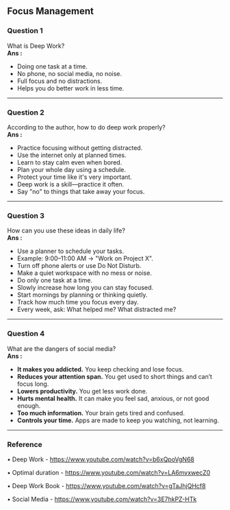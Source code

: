 ## Focus Management

### Question 1  
What is Deep Work?  
**Ans :**  
* Doing one task at a time.  
* No phone, no social media, no noise.  
* Full focus and no distractions.  
* Helps you do better work in less time.  
---
### Question 2  
According to the author, how to do deep work properly?  
**Ans :**  
* Practice focusing without getting distracted.  
* Use the internet only at planned times.  
* Learn to stay calm even when bored.  
* Plan your whole day using a schedule.  
* Protect your time like it's very important.  
* Deep work is a skill—practice it often.  
* Say "no" to things that take away your focus.  
---
### Question 3  
How can you use these ideas in daily life?  
**Ans :**  
* Use a planner to schedule your tasks.  
* Example: 9:00–11:00 AM -> "Work on Project X".  
* Turn off phone alerts or use Do Not Disturb.  
* Make a quiet workspace with no mess or noise.  
* Do only one task at a time.  
* Slowly increase how long you can stay focused.  
* Start mornings by planning or thinking quietly.  
* Track how much time you focus every day.  
* Every week, ask: What helped me? What distracted me?  
---
### Question 4  
What are the dangers of social media?  
**Ans :**  
* **It makes you addicted.** You keep checking and lose focus.  
* **Reduces your attention span.** You get used to short things and can’t focus long.  
* **Lowers productivity.** You get less work done.  
* **Hurts mental health.** It can make you feel sad, anxious, or not good enough.  
* **Too much information.** Your brain gets tired and confused.  
* **Controls your time.** Apps are made to keep you watching, not learning.
--- 
### Reference 
  • Deep Work - https://www.youtube.com/watch?v=b6xQpoVgN68

  • Optimal duration - https://www.youtube.com/watch?v=LA6mvxwecZ0

  • Deep Work Book - https://www.youtube.com/watch?v=gTaJhjQHcf8

 • Social Media - https://www.youtube.com/watch?v=3E7hkPZ-HTk







